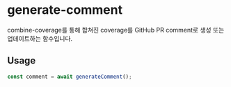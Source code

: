 # generate-comment

combine-coverage를 통해 합쳐진 coverage를 GitHub PR comment로 생성 또는 업데이트하는 함수입니다.

## Usage

```typescript
const comment = await generateComment();
```
